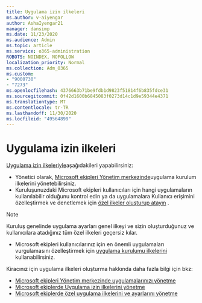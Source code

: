 ```yaml
---
title: Uygulama izin ilkeleri
ms.author: v-aiyengar
author: AshaIyengar21
manager: dansimp
ms.date: 11/23/2020
ms.audience: Admin
ms.topic: article
ms.service: o365-administration
ROBOTS: NOINDEX, NOFOLLOW
localization_priority: Normal
ms.collection: Adm_O365
ms.custom:
- "9000730"
- "7273"
ms.openlocfilehash: 4376663b71be9fdb1d9823f51814f6b835fdce31
ms.sourcegitcommit: 0f42d1600b6845083f0273d14c1d9e59344e4371
ms.translationtype: MT
ms.contentlocale: tr-TR
ms.lasthandoff: 11/30/2020
ms.locfileid: "49564899"
---
```

# <a name="app-permission-policies"></a>Uygulama izin ilkeleri

[Uygulama izin ilkeleriyle](https://docs.microsoft.com/microsoftteams/teams-app-permission-policies)aşağıdakileri yapabilirsiniz:
- Yönetici olarak, [Microsoft ekipleri Yönetim merkezinde](https://admin.teams.microsoft.com/policies/app-permission)uygulama kurulum ilkelerini yönetebilirsiniz.
- Kuruluşunuzdaki Microsoft ekipleri kullanıcıları için hangi uygulamaların kullanılabilir olduğunu kontrol edin ya da uygulamalara Kullanıcı erişimini özelleştirmek ve denetlemek için [özel ilkeler oluşturup atayın](https://docs.microsoft.com/microsoftteams/teams-app-permission-policies#create-a-custom-app-permission-policy) . 
> [!NOTE]
> Kuruluş genelinde uygulama ayarları genel ilkeyi ve sizin oluşturduğunuz ve kullanıcılara atadığınız tüm özel ilkeleri geçersiz kılar.
- Microsoft ekipleri kullanıcılarınız için en önemli uygulamaları vurgulamasını özelleştirmek için [uygulama kurulumu ilkelerini](https://docs.microsoft.com/microsoftteams/teams-app-setup-policies) kullanabilirsiniz. 


Kiracınız için uygulama ilkeleri oluşturma hakkında daha fazla bilgi için bkz:
- [Microsoft ekipleri Yönetim merkezinde uygulamalarınızı yönetme](https://docs.microsoft.com/MicrosoftTeams/manage-apps)
- [Microsoft ekiplerde Uygulama izin ilkelerini yönetme](https://docs.microsoft.com/microsoftteams/teams-app-permission-policies)
- [Microsoft ekiplerde özel uygulama ilkelerini ve ayarlarını yönetme](https://docs.microsoft.com/MicrosoftTeams/teams-custom-app-policies-and-settings)
